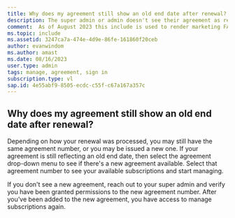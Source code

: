 ```yaml
---
title: Why does my agreement still show an old end date after renewal?
description: The super admin or admin doesn't see their agreement as renewed in the portal
comment:  As of August 2023 this include is used to render marketing FAQ content for VS Subscriptions in the following portals - VSCom, Manage, and My portals. It was not used for learn.microsoft.com content at that time.  SMEs are Evan Windom and Larissa Crawford of Red Door Collaborative and Sharvari Dighe.
ms.topic: include
ms.assetid: 3247ca7a-474e-4d9e-86fe-161860f20ceb
author: evanwindom
ms.author: amast
ms.date: 08/16/2023
user.type: admin
tags: manage, agreement, sign in
subscription.type: vl
sap.id: 4e55abf9-8505-ecdc-c55f-c67a167a357c
---
```


## Why does my agreement still show an old end date after renewal?
Depending on how your renewal was processed, you may still have the same agreement number, or you may be issued a new one. If your agreement is still reflecting an old end date, then select the agreement drop-down menu to see if there's a new agreement available. Select that agreement number to see your available subscriptions and start managing. 

If you don't see a new agreement, reach out to your super admin and verify you have been granted permissions to the new agreement number. After you’ve been added to the new agreement, you have access to manage subscriptions again. 